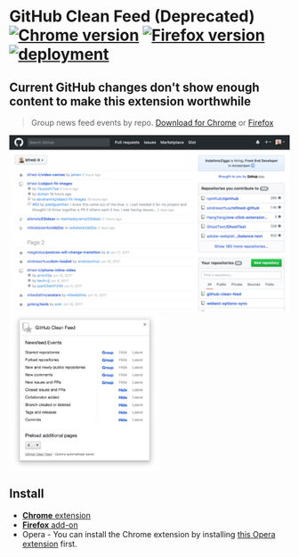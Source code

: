 # GitHub Clean Feed (Deprecated) [![Chrome version][badge-cws]][link-cws] [![Firefox version][badge-amo]][link-amo] [![deployment][badge-travis]][link-travis]

  [badge-cws]: https://img.shields.io/chrome-web-store/v/failppjoidijbialknplliogdmabniaf.svg?label=chrome
  [badge-amo]: https://img.shields.io/amo/v/github-clean-feed.svg?label=firefox
  [badge-travis]: https://img.shields.io/travis/bfred-it/github-clean-feed/master.svg?label=deployment
  [link-cws]: https://chrome.google.com/webstore/detail/github-clean-feed/failppjoidijbialknplliogdmabniaf "Version published on Chrome Web Store"
  [link-amo]: https://addons.mozilla.org/en-US/firefox/addon/github-clean-feed/ "Version published on Mozilla Add-ons"
  [link-travis]: https://travis-ci.org/bfred-it/github-clean-feed
  
## Current GitHub changes don't show enough content to make this extension worthwhile

> Group news feed events by repo. [Download for Chrome](https://chrome.google.com/webstore/detail/github-clean-feed/failppjoidijbialknplliogdmabniaf) or [Firefox](https://addons.mozilla.org/en-US/firefox/addon/github-clean-feed/)

<img alt='Screenshot' src='screenshot.png' width='610' align='center'> <img alt='Options screenshot' src='screenshot-options-small.png' width='270' align='center'>

## Install

  + [**Chrome** extension](https://chrome.google.com/webstore/detail/github-clean-feed/failppjoidijbialknplliogdmabniaf)
  + [**Firefox** add-on](https://addons.mozilla.org/en-US/firefox/addon/github-clean-feed/)
  + Opera - You can install the Chrome extension by installing [this Opera extension](https://addons.opera.com/en/extensions/details/download-chrome-extension-9/) first.
